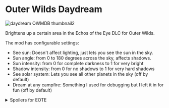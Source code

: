 # Outer Wilds Daydream

![daydream OWMDB thumbnail2](https://user-images.githubusercontent.com/22628069/143777698-ec994da6-3519-474d-8b94-a7a1df1fd34c.png)


Brightens up a certain area in the Echos of the Eye DLC for Outer Wilds.

The mod has configurable settings:
- See sun: Doesn't affect lighting, just lets you see the sun in the sky.
- Sun angle: from 0 to 180 degrees across the sky, affects shadows.
- Sun intensity: from 0 for complete darkness to 1 for very bright
- Shadow intensity: from 0 for no shadows to 1 for very hard shadows
- See solar system: Lets you see all other planets in the sky (off by default)
- Dream at any campfire: Something I used for debugging but I left it in for fun (off by default)

<details>
  <summary>Spoilers for EOTE</summary>
  
  Adds sunlight and/or ambient light to the Dreamworld
  
  ![daydream OWMDB thumbnail](https://user-images.githubusercontent.com/22628069/143732014-cd55672e-c21f-4018-b9a5-316943acd432.png)
  
  You can adjust the ambient light levels to your liking.
  
  ![brightness levels](https://user-images.githubusercontent.com/22628069/143786937-f6eae9d7-1f4e-44f8-b7d2-fde86e35a516.png)
  
  Can toggle seeing the sun and solar system in the sky
  
  ![sky](https://user-images.githubusercontent.com/22628069/143786959-6106c4c9-e52f-4305-826e-3219a6b061f3.png)
  
</details>
